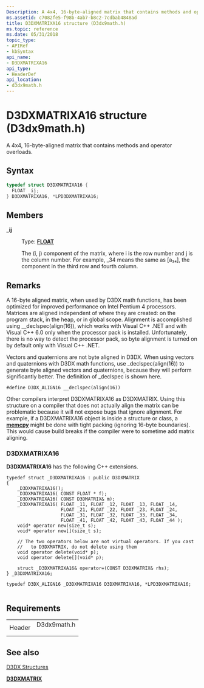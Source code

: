 ```yaml
---
Description: A 4x4, 16-byte-aligned matrix that contains methods and operator overloads.
ms.assetid: c7082fe5-f98b-4ab7-b8c2-7cdbab4848ad
title: D3DXMATRIXA16 structure (D3dx9math.h)
ms.topic: reference
ms.date: 05/31/2018
topic_type: 
- APIRef
- kbSyntax
api_name: 
- D3DXMATRIXA16
api_type: 
- HeaderDef
api_location: 
- d3dx9math.h
---
```


# D3DXMATRIXA16 structure (D3dx9math.h)

A 4x4, 16-byte-aligned matrix that contains methods and operator overloads.

## Syntax


```C++
typedef struct D3DXMATRIXA16 {
  FLOAT _ij;
} D3DXMATRIXA16, *LPD3DXMATRIXA16;
```



## Members

<dl> <dt>

**\_ij**
</dt> <dd>

Type: **[**FLOAT**](../winprog/windows-data-types.md)**

</dd> <dd>

The (i, j) component of the matrix, where i is the row number and j is the column number. For example, \_34 means the same as \[a₃₄\], the component in the third row and fourth column.

</dd> </dl>

## Remarks

A 16-byte aligned matrix, when used by D3DX math functions, has been optimized for improved performance on Intel Pentium 4 processors. Matrices are aligned independent of where they are created: on the program stack, in the heap, or in global scope. Alignment is accomplished using \_\_declspec(align(16)), which works with Visual C++ .NET and with Visual C++ 6.0 only when the processor pack is installed. Unfortunately, there is no way to detect the processor pack, so byte alignment is turned on by default only with Visual C++ .NET.

Vectors and quaternions are not byte aligned in D3DX. When using vectors and quaternions with D3DX math functions, use \_declspec(align(16)) to generate byte aligned vectors and quaternions, because they will perform significantly better. The definition of \_declspec is shown here.


```
#define D3DX_ALIGN16 __declspec(align(16))
```



Other compilers interpret D3DXMATRIXA16 as D3DXMATRIX. Using this structure on a compiler that does not actually align the matrix can be problematic because it will not expose bugs that ignore alignment. For example, if a D3DXMATRIXA16 object is inside a structure or class, a [**memcpy**](https://msdn.microsoft.com/library/dswaw1wk(v=VS.71).aspx) might be done with tight packing (ignoring 16-byte boundaries). This would cause build breaks if the compiler were to sometime add matrix aligning.

### D3DXMATRIXA16

**D3DXMATRIXA16** has the following C++ extensions.


```
typedef struct _D3DXMATRIXA16 : public D3DXMATRIX
{
    _D3DXMATRIXA16();
    _D3DXMATRIXA16( CONST FLOAT * f);
    _D3DXMATRIXA16( CONST D3DMATRIX& m);
    _D3DXMATRIXA16( FLOAT _11, FLOAT _12, FLOAT _13, FLOAT _14,
                    FLOAT _21, FLOAT _22, FLOAT _23, FLOAT _24,
                    FLOAT _31, FLOAT _32, FLOAT _33, FLOAT _34,
                    FLOAT _41, FLOAT _42, FLOAT _43, FLOAT _44 );
    void* operator new(size_t s);
    void* operator new[](size_t s);

    // The two operators below are not virtual operators. If you cast
    //   to D3DXMATRIX, do not delete using them
    void operator delete(void* p);
    void operator delete[](void* p);

    struct _D3DXMATRIXA16& operator=(CONST D3DXMATRIX& rhs);
} _D3DXMATRIXA16;

typedef D3DX_ALIGN16 _D3DXMATRIXA16 D3DXMATRIXA16, *LPD3DXMATRIXA16;
        
```



## Requirements



|                   |                                                                                        |
|-------------------|----------------------------------------------------------------------------------------|
| Header<br/> | <dl> <dt>D3dx9math.h</dt> </dl> |



## See also

<dl> <dt>

[D3DX Structures](dx9-graphics-reference-d3dx-structures.md)
</dt> <dt>

[**D3DXMATRIX**](d3dxmatrix.md)
</dt> </dl>

 

 
